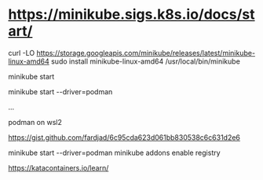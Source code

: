 # https://minikube.sigs.k8s.io/docs/start/


curl -LO https://storage.googleapis.com/minikube/releases/latest/minikube-linux-amd64
sudo install minikube-linux-amd64 /usr/local/bin/minikube

minikube start

minikube start --driver=podman


...



podman on wsl2

https://gist.github.com/fardjad/6c95cda623d061bb830538c6c631d2e6

 
 minikube start --driver=podman
 minikube addons enable registry


https://katacontainers.io/learn/

